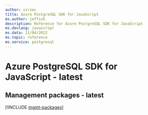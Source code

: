 ```yaml
---
author: xirzec
title: Azure PostgreSQL SDK for JavaScript
ms.author: jeffish
description: Reference for Azure PostgreSQL SDK for JavaScript
ms.devlang: javascript
ms.data: 11/04/2022
ms.topic: reference
ms.service: postgresql
---
```

# Azure PostgreSQL SDK for JavaScript - latest

## Management packages - latest
[!INCLUDE [mgmt-packages](postgresql-mgmt-index.md)]